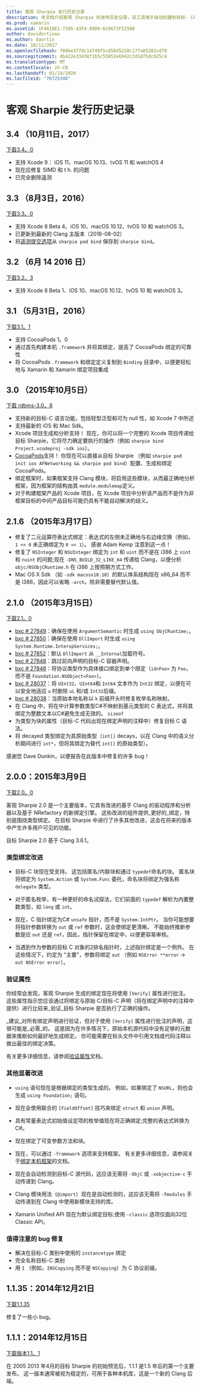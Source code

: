 ```yaml
---
title: 客观 Sharpie 发行历史记录
description: 本文档介绍客观 Sharpie 的发布历史记录，该工具用于自动创建到目标- C# C 代码的绑定。
ms.prod: xamarin
ms.assetid: 1F4A1BE1-7205-43F4-89D0-6C8672F52598
author: davidortinau
ms.author: daortin
ms.date: 10/11/2017
ms.openlocfilehash: f60be3f7dc14749f5cd58d5228c17fa85282cd78
ms.sourcegitcommit: db422e33438f1b5c55852e6942c3d1d75dc025c4
ms.translationtype: MT
ms.contentlocale: zh-CN
ms.lasthandoff: 01/24/2020
ms.locfileid: "76725348"
---
```

# <a name="objective-sharpie-release-history"></a>客观 Sharpie 发行历史记录

## <a name="34-october-11-2017"></a>3.4 （10月11日，2017）

[下载3.4。0](https://dl.xamarin.com/objective-sharpie/ObjectiveSharpie-3.4.0.pkg)

* 支持 Xcode 9： iOS 11、macOS 10.13、tvOS 11 和 watchOS 4
* 现在应修复 SIMD 和 t h. 的问题
* 已完全删除遥测

## <a name="33-august-3-2016"></a>3.3 （8月3日，2016）

[下载3.3。0](https://download.xamarin.com/objective-sharpie/ObjectiveSharpie-3.3.0.pkg)

* 支持 Xcode 8 Beta 4、iOS 10、macOS 10.12、tvOS 10 和 watchOS 3。
* 已更新到最新的 Clang 主版本（2016-08-02）
* 将[遥测提交选项](https://twitter.com/Symbiatch/status/760373403878559744)从 `sharpie pod bind` 保存到 `sharpie bind`。

## <a name="32-june-14-2016"></a>3.2 （6月 14 2016 日）

[下载3.2。3](https://download.xamarin.com/objective-sharpie/ObjectiveSharpie-3.2.3.pkg)

* 支持 Xcode 8 Beta 1、iOS 10、macOS 10.12、tvOS 10 和 watchOS 3。

## <a name="31-may-31-2016"></a>3.1 （5月31日，2016）

[下载3.1。1](https://download.xamarin.com/objective-sharpie/ObjectiveSharpie-3.1.1.pkg)

* 支持 CocoaPods 1。0
* 通过首先构建本机 `.framework` 并将其绑定，提高了 CocoaPods 绑定的可靠性
* 将 CocoaPods `.framework` 和绑定定义复制到 `Binding` 目录中，以便更轻松地与 Xamarin 和 Xamarin 绑定项目集成

## <a name="30-october-5-2015"></a>3.0 （2015年10月5日）

[下载 rdbms-3.0。8](https://download.xamarin.com/objective-sharpie/ObjectiveSharpie-3.0.8.pkg)

* 支持新的目标-C 语言功能，包括轻型泛型和可为 null 性，如 Xcode 7 中所述
* 支持最新的 iOS 和 Mac Sdk。
* Xcode 项目生成和分析支持！ 现在，你可以将一个完整的 Xcode 项目传递给目标 Sharpie，它将尽力确定要执行的操作（例如 `sharpie bind Project.xcodeproj -sdk ios`）。
* [CocoaPods](https://cocoapods.org)支持！ 你现在可以直接从目标 Sharpie （例如 `sharpie pod init ios AFNetworking && sharpie pod bind`）配置、生成和绑定 CocoaPods。
* 绑定框架时，如果框架支持 Clang 模块，将启用这些模块，从而最正确地分析框架，因为框架的结构由其 `module.modulemap`定义。
* 对于构建框架产品的 Xcode 项目，在 Xcode 项目中分析该产品而不是作为非框架目标的中间产品目标可能仍具有不能自动解决的歧义。

## <a name="216-march-17-2015"></a>2.1.6 （2015年3月17日）

* 修复了二元运算符表达式绑定：表达式的左侧未正确地与右边缘交换（例如，`1 << 0` 未正确绑定为 `0 << 1`）。 感谢 Adam Kemp 注意到这一点！
* 修复了 `NSInteger` 和 `NSUInteger` 绑定为 `int` 和 `uint` 而不是在 i386 上 `nint` 和 `nuint` 的问题;现在 `-DNS_BUILD_32_LIKE_64` 传递给 Clang，以便分析 `objc/NSObjCRuntime.h` 在 i386 上按预期方式工作。
* Mac OS X Sdk （如 `-sdk macosx10.10`）的默认体系结构现在 x86_64 而不是 i386，因此可以省略 `-arch`，除非需要替代默认值。

## <a name="210-march-15-2015"></a>2.1.0 （2015年3月15日）

[下载2.1。0](https://download.xamarin.com/objective-sharpie/ObjectiveSharpie-2.1.0.pkg)

* [bxc # 27849](https://bugzilla.xamarin.com/show_bug.cgi?id=27849)：确保在使用 `ArgumentSemantic` 时生成 `using ObjCRuntime;`。
* [bxc # 27850](https://bugzilla.xamarin.com/show_bug.cgi?id=27850)：确保在使用 `DllImport` 时生成 `using System.Runtime.InteropServices;`。
* [bxc # 27852](https://bugzilla.xamarin.com/show_bug.cgi?id=27852)：默认 `DllImport` 从 `__Internal`加载符号。
* [bxc # 27848](https://bugzilla.xamarin.com/show_bug.cgi?id=27848)：跳过前向声明的目标-C 容器声明。
* [bxc # 27846](https://bugzilla.xamarin.com/show_bug.cgi?id=27846)：将协议类型作为具体接口绑定到单个限定（`id<Foo>` 为 `Foo`，而不是 `Foundation.NSObject<Foo>`）。
* [bxc # 28037](https://bugzilla.xamarin.com/show_bug.cgi?id=28037)：将 `UInt32`、`UInt64`和 `Int64` 文本作为 `Int32` 绑定，以便在可以安全地适应 `u` 时删除 `uL` 和/或 `Int32`后缀。
* [bxc # 28038](https://bugzilla.xamarin.com/show_bug.cgi?id=28038)：当原始本地名称以 `k` 前缀开头时修复枚举名称映射。
* 在 Clang 中，将在中计算参数类型C#不映射到基元类型的 C 表达式，并将其绑定为整数文本以C#避免生成无效的。 `sizeof`
* 为类型为块的属性（目标-C 代码出现在绑定声明的注释中）修复目标 C 语法。
* 将 decayed 类型绑定为其原始类型（`int[]` decays，以在 Clang 中的语义分析期间进行 `int*`，但将其绑定为替代 `int[]` 的原始类型）。

感谢您 Dave Dunkin，以便报告在此版本中修复的许多 bug！

## <a name="200-march-9-2015"></a>2.0.0：2015年3月9日

[下载2.0。0](https://download.xamarin.com/objective-sharpie/ObjectiveSharpie-2.0.0.pkg)

客观 Sharpie 2.0 是一个主要版本，它具有改进的基于 Clang 的驱动程序和分析器以及基于 NRefactory 的新绑定引擎。 这些改进的组件提供_更好的_绑定，特别是围绕类型绑定。 在目标 Sharpie 中进行了许多其他改进，这会在将来的版本中产生许多用户可见的功能。

目标 Sharpie 2.0 基于 Clang 3.6.1。

### <a name="type-binding-improvements"></a>类型绑定改进

* 目标-C 块现在受支持。 这包括匿名/内联块和通过 `typedef`命名的块。 匿名块将绑定为 `System.Action` 或 `System.Func` 委托，命名块将绑定为强名称 `delegate` 类型。

* 对于匿名枚举，有一种更好的命名试探法，它们前面的 `typedef` 解析为内置整数类型，如 `long` 或 `int`。

* 现在，C 指针绑定为C# `unsafe` 指针，而不是 `System.IntPtr`。 当你可能想要将指针参数转换为 `out` 或 `ref` 参数时，这会使绑定更清晰。 不能始终推断参数是应 `out` 还是 `ref`，因此，指针保留在绑定中，以便更容易审核。

* 当遇到作为参数的目标 C 对象的2排名指针时，上述指针绑定是一个例外。 在这些情况下，约定为 "主要"，参数将绑定 `out` （例如 `NSError **error` → `out NSError error`）。

### <a name="verify-attribute"></a>验证属性

你经常会发现，客观 Sharpie 生成的绑定现在将使用 `[Verify]` 属性进行批注。 这些属性指示您应该通过将绑定与原始 C/目标-C 声明（将在绑定声明中的注释中提供）进行比较来_验证_目标 Sharpie 是否执行了正确的操作。

_建议_对所有绑定声明进行验证，但对于使用 `[Verify]` 属性进行批注的声明，这很可能是_必需_的。 这是因为在许多情况下，原始本机源代码中没有足够的元数据来推断如何最好地生成绑定。 你可能需要在标头文件中引用文档或代码注释以做出最佳的绑定决策。

有关更多详细信息，请参阅[验证属性](~/cross-platform/macios/binding/objective-sharpie/platform/verify.md)文档。

### <a name="other-notable-improvements"></a>其他显著改进

* `using` 语句现在是根据绑定的类型生成的。 例如，如果绑定了 `NSURL`，则也会生成 `using Foundation;` 语句。

* 现在会使用联合的 `[FieldOffset]` 技巧来绑定 `struct` 和 `union` 声明。

* 具有常量表达式初始值设定项的枚举值现在将正确绑定;完整的表达式转换为C#。

* 现在绑定了可变参数方法和块。

* 现在，可以通过 `-framework` 选项来支持框架。 有关更多详细信息，请参阅关于[绑定本机框架](~/cross-platform/macios/binding/objective-sharpie/index.md)的文档。

* 现在会自动检测到目标-C 源代码，这应该无需将 `-ObjC` 或 `-xobjective-c` 手动传递到 Clang。

* Clang 模块用法（`@import`）现在是自动检测的，这应该无需将 `-fmodules` 手动传递到在 Clang 中使用新模块支持的库。

* Xamarin Unified API 现在为默认绑定目标;使用 `-classic` 选项仅面向32位 Classic API。

### <a name="notable-bug-fixes"></a>值得注意的 bug 修复

* 解决在目标-C 类别中使用的 `instancetype` 绑定
* 完全名称目标-C 类别
* 用 `I` （例如，`INSCopying` 而不是 `NSCopying`）为 C 协议前缀。

## <a name="1135-december-21-2014"></a>1.1.35：2014年12月21日

[下载1.1.35](https://download.xamarin.com/objective-sharpie/ObjectiveSharpie-1.1.35.pkg)

修复了一些小 bug。

## <a name="111-december-15-2014"></a>1.1.1：2014年12月15日

[下载版本1.1。1](https://download.xamarin.com/objective-sharpie/ObjectiveSharpie-1.1.1.pkg)

在 2005 2013 年4月的目标 Sharpie 的初始预览后，1.1.1 是1.5 年后的第一个主要发布。 这一版本通常被视为稳定的，可用于各种本机库，这是一个新的 Clang 后端。
